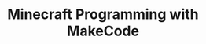 ---
layout: course_detail
title: "Minecraft Programming with MakeCode"
topIntroText: "In this course, students will learn how to program in Minecraft using Microsoft's programming platform, MakeCode. Throughout the course, students will explore the fundamentals of computer programming, such as loops, variables, and conditional statements, as they apply to Minecraft. Students will learn how to use MakeCode to build and modify Minecraft structures, as well as how to create interactive games within the Minecraft environment."
bgImageUrl: "img/updated/L1/makecode/makecode-bg.jpg"
aboutLevel: "L1 Block Coding"
aboutCategoryTitle: "Course Category"
aboutCategory: "Game Development"
aboutGradeLevelTitle: "Grade Level"
aboutGradeLevel: "3 - 6"
aboutSkillLevelTitle: "Skill Level"
aboutSkillLevel: "Beginner - Intermediate"
aboutRatioTitle: "Student to Instructor Ratio"
aboutRatio: "4 : 1"
aboutText: "Students acquire proficiency in programming through MakeCode, which provides an accessible and engaging platform for individuals of all ages and skill levels to learn the fundamental concepts and practical applications of coding. Students can embark upon a journey of discovery and exploration as they create their very own unique iteration of the popular and beloved game, Minecraft."
promotion1: 
  enabled: "true"
  title: "No More Gaming Addiction"
  text: "Minecraft is a fun game, but kids can be addicted to playing it. With MakeCode, kids can start learning how to program while playing their favorite game."
  imageUrl: "img/updated/L1/makecode/makecode-bg.jpg"
promotion2: 
  enabled: "true"
  title: "Learn Real Programming Concepts"
  text: "Through the use of MakeCode, students will acquire a deep understanding of the professional programming concepts and principles that form the foundation of computer science and software development. As they play and experiment with Minecraft using MakeCode, they will be able to customize the game to their own unique specifications and unleash their imagination, all while gaining valuable insight and expertise in the world of programming."
  imageUrl: "img/updated/L1/makecode/makecode-1.png"
promotion3: 
  enabled: "true"
  title: "Challenge Your Imagination"
  text: "With the open platform provided by Minecraft, you can program anything you want with your imagination, and change the game into a version you have never seen before."
  imageUrl: "img/updated/L1/makecode/makecode-2.jpg"
promotion4: 
  enabled: "false"
  title: "Publish/Showcase Your Game"
  text: "With the vast array of online platforms available today, it has never been easier to showcase one's creativity and talent to a global audience. Through this process, students will gain valuable experience and hone their skills as a game developer, all while contributing to the vibrant and dynamic world of online gaming."
  imageUrl: "img/updated/empty.png"
promotion5: 
  enabled: "false"
  title: "It's Not Just About Programming"
  text: "Computational thinking and programming skill are important in today's society. The kids gain confidence as they learn how to solve problems using programming."
  imageUrl: "img/updated/empty.png"
curriculum: 
  enabled: "false"
goals: 
- text: "Learn the MakeCode programming platform."
- text: "Master basic block programming."
- text: "Develop a passion to learn more about programming."
- text: "The ability to solve problems using technology, critical thinking, creativity, etc."
- text: "Learn how to adapt to new content and environments."
highlights: 
- text: "Making programming fun is our top priority when designing all our course content."
- text: "Gain real experiences relating to the industry and participate in research/development."
- text: "Get your question answered in class and participate in healthy competitions with your classmates."
- text: "Learn by doing is the key for all Computer Science studies. All the assignments and projects are design for the goals of the course."
- text: "We focus on pushing our students' imagination and creativity while they learn how to program."
- text: "Programming is just the first step. Building projects and attending science fairs/seminars will help students get into top unversities and jobs."
engUrl: "minecraft-makecode.html"
cnUrl: "minecraft-makecode-c.html"
---